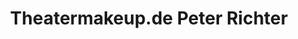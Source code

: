 ---
title: "Theatermakeup.de Peter Richter"
url: /berlin/theatermakeup-de-peter-richter/
shop: Kosmetik
---